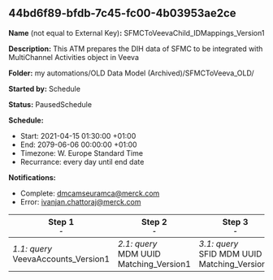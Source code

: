 ## 44bd6f89-bfdb-7c45-fc00-4b03953ae2ce

**Name** (not equal to External Key)**:** SFMCToVeevaChild_IDMappings_Version1

**Description:** This ATM prepares the DIH data of SFMC to be integrated with MultiChannel Activities object in Veeva

**Folder:** my automations/OLD Data Model (Archived)/SFMCToVeeva_OLD/

**Started by:** Schedule

**Status:** PausedSchedule

**Schedule:**

* Start: 2021-04-15 01:30:00 +01:00
* End: 2079-06-06 00:00:00 +01:00
* Timezone: W. Europe Standard Time
* Recurrance: every day until end date

**Notifications:**

* Complete: dmcamseuramca@merck.com
* Error: ivanjan.chattoraj@merck.com

| Step 1<br>_<small>-</small>_ | Step 2<br>_<small>-</small>_ | Step 3<br>_<small>-</small>_ | Step 4<br>_<small>-</small>_ |
| --- | --- | --- | --- |
| _1.1: query_<br>VeevaAccounts_Version1 | _2.1: query_<br>MDM UUID Matching_Version1 | _3.1: query_<br>SFID MDM UUID Matching_Version1 | _4.1: query_<br>UpdateSharedDE_Version1 |
